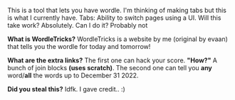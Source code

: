 This is a tool that lets you have wordle. I'm thinking of making tabs but this is what I currently have. 
Tabs: Ability to switch pages using a UI. Will this take work? Absolutely. Can I do it? Probably not

**What is WordleTricks?**
WordleTricks is a website by me (original by evaan) that tells you the wordle for today and tomorrow!

**What are the extra links?**
The first one can hack your score. **"How?"** A bunch of join blocks **(uses scratch)**. 
The second one can tell you **any** word/**all** the words up to December 31 2022.

**Did you steal this?**
Idfk. I gave credit.. :)
